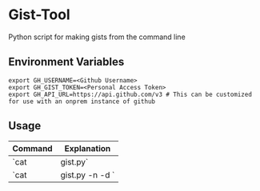 # Gist-Tool
Python script for making gists from the command line

## Environment Variables

```
export GH_USERNAME=<Github Username>
export GH_GIST_TOKEN=<Personal Access Token>
export GH_API_URL=https://api.github.com/v3 # This can be customized for use with an onprem instance of github
```

## Usage

Command                                           | Explanation
------------------------------------------------- | -------------------------------------------------------------------------
`cat <file> | gist.py`                            | Generate a gist with a name and description set to the current date/time.
`cat <file> | gist.py -n <name> -d <description>` | Generate a gist with a custom file name and description
